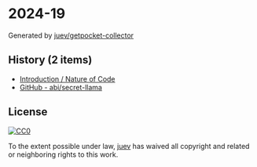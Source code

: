 # 2024-19

Generated by [juev/getpocket-collector](https://github.com/juev/getpocket-collector)

## History (2 items)

- [Introduction / Nature of Code](https://natureofcode.com/introduction/)
- [GitHub - abi/secret-llama](https://github.com/abi/secret-llama)

## License

[![CC0](https://mirrors.creativecommons.org/presskit/buttons/88x31/svg/cc-zero.svg)](https://creativecommons.org/publicdomain/zero/1.0/)

To the extent possible under law, [juev](https://github.com/juev) has waived all copyright and related or neighboring rights to this work.
